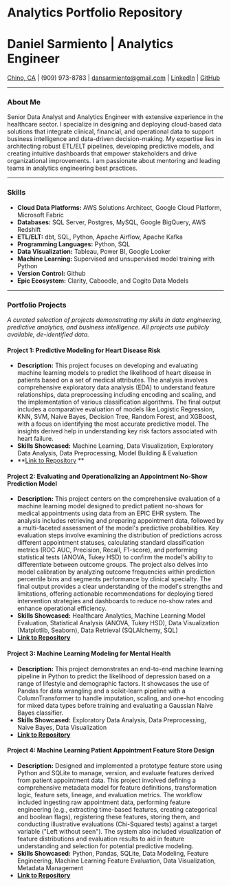 # Analytics Portfolio Repository
# Daniel Sarmiento | Analytics Engineer
[Chino, CA](https://www.google.com/maps/place/Chino,+CA) | (909) 973-8783 | dansarmiento@gmail.com | [LinkedIn](https://www.linkedin.com/in/DanSarmiento/) | [GitHub](https://github.com/dansarmiento/analytics_portfolio)

---

### About Me

Senior Data Analyst and Analytics Engineer with extensive experience in the healthcare sector. I specialize in designing and deploying cloud-based data solutions that integrate clinical, financial, and operational data to support business intelligence and data-driven decision-making. My expertise lies in architecting robust ETL/ELT pipelines, developing predictive models, and creating intuitive dashboards that empower stakeholders and drive organizational improvements. I am passionate about mentoring and leading teams in analytics engineering best practices.

---

### Skills

* **Cloud Data Platforms:** AWS Solutions Architect, Google Cloud Platform, Microsoft Fabric
* **Databases:** SQL Server, Postgres, MySQL, Google BigQuery, AWS Redshift 
* **ETL/ELT:** dbt, SQL, Python, Apache Airflow, Apache Kafka 
* **Programming Languages:** Python, SQL 
* **Data Visualization:** Tableau, Power BI, Google Looker 
* **Machine Learning:** Supervised and unsupervised model training with Python 
* **Version Control:** Github 
* **Epic Ecosystem:** Clarity, Caboodle, and Cogito Data Models 

---

### Portfolio Projects

*A curated selection of projects demonstrating my skills in data engineering, predictive analytics, and business intelligence. All projects use publicly available, de-identified data.*

#### Project 1: Predictive Modeling for Heart Disease Risk
* **Description:** This project focuses on developing and evaluating machine learning models to predict the likelihood of heart disease in patients based on a set of medical attributes. The analysis involves comprehensive exploratory data analysis (EDA) to understand feature relationships, data preprocessing including encoding and scaling, and the implementation of various classification algorithms. The final output includes a comparative evaluation of models like Logistic Regression, KNN, SVM, Naive Bayes, Decision Tree, Random Forest, and XGBoost, with a focus on identifying the most accurate predictive model. The insights derived help in understanding key risk factors associated with heart failure.
* **Skills Showcased:** Machine Learning, Data Visualization, Exploratory Data Analysis, Data Preprocessing, Model Building & Evaluation
* **[Link to Repository](https://github.com/dansarmiento/machine_learning_notebooks/blob/main/Heart_Failure_Prediction.ipynb) **

#### Project 2: Evaluating and Operationalizing an Appointment No-Show Prediction Model
* **Description:** This project centers on the comprehensive evaluation of a machine learning model designed to predict patient no-shows for medical appointments using data from an EPIC EHR system. The analysis includes retrieving and preparing appointment data, followed by a multi-faceted assessment of the model's predictive probabilities. Key evaluation steps involve examining the distribution of predictions across different appointment statuses, calculating standard classification metrics (ROC AUC, Precision, Recall, F1-score), and performing statistical tests (ANOVA, Tukey HSD) to confirm the model's ability to differentiate between outcome groups. The project also delves into model calibration by analyzing outcome frequencies within prediction percentile bins and segments performance by clinical specialty. The final output provides a clear understanding of the model's strengths and limitations, offering actionable recommendations for deploying tiered intervention strategies and dashboards to reduce no-show rates and enhance operational efficiency.
* **Skills Showcased:** Healthcare Analytics, Machine Learning Model Evaluation, Statistical Analysis (ANOVA, Tukey HSD), Data Visualization (Matplotlib, Seaborn), Data Retrieval (SQLAlchemy, SQL)
* **[Link to Repository](https://github.com/dansarmiento/analytics_portfolio/blob/main/EPIC_no_show_predict_evaluation.ipynb)**

#### Project 3: Machine Learning Modeling for Mental Health
* **Description:** This project demonstrates an end-to-end machine learning pipeline in Python to predict the likelihood of depression based on a range of lifestyle and demographic factors. It showcases the use of Pandas for data wrangling and a scikit-learn pipeline with a ColumnTransformer to handle imputation, scaling, and one-hot encoding for mixed data types before training and evaluating a Gaussian Naive Bayes classifier.
* **Skills Showcased:** Exploratory Data Analysis, Data Preprocessing, Naive Bayes, Data Visualization
* **[Link to Repository](https://github.com/dansarmiento/machine_learning_notebooks/blob/main/Naive_Bayes_for_Depression.ipynb)**

#### Project 4: Machine Learning Patient Appointment Feature Store Design 
* **Description:** Designed and implemented a prototype feature store using Python and SQLite to manage, version, and evaluate features derived from patient appointment data. This project involved defining a comprehensive metadata model for feature definitions, transformation logic, feature sets, lineage, and evaluation metrics. The workflow included ingesting raw appointment data, performing feature engineering (e.g., extracting time-based features, creating categorical and boolean flags), registering these features, storing them, and conducting illustrative evaluations (Chi-Squared tests) against a target variable ("Left without seen"). The system also included visualization of feature distributions and evaluation results to aid in feature understanding and selection for potential predictive modeling.
* **Skills Showcased:** Python, Pandas, SQLite, Data Modeling, Feature Engineering, Machine Learning Feature Evaluation, Data Visualization, Metadata Management
* **[Link to Repository](https://github.com/dansarmiento/python_analytics_solutions/blob/main/Feature%20Store%20Modeling.ipynb)**
